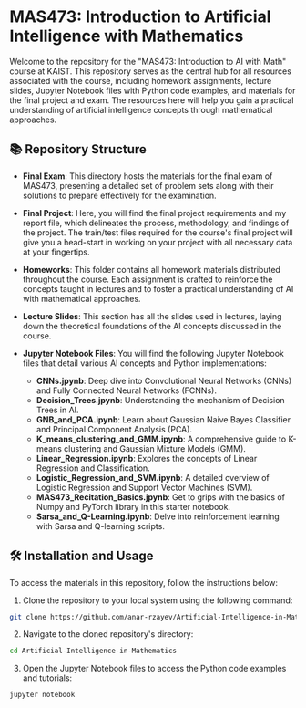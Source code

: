 # MAS473: Introduction to Artificial Intelligence with Mathematics

Welcome to the repository for the "MAS473: Introduction to AI with Math" course at KAIST. This repository serves as the central hub for all resources associated with the course, including homework assignments, lecture slides, Jupyter Notebook files with Python code examples, and materials for the final project and exam. The resources here will help you gain a practical understanding of artificial intelligence concepts through mathematical approaches.

## 📚 Repository Structure

- **Final Exam**: This directory hosts the materials for the final exam of MAS473, presenting a detailed set of problem sets along with their solutions to prepare effectively for the examination.

- **Final Project**: Here, you will find the final project requirements and my report file, which delineates the process, methodology, and findings of the project. The train/test files required for the course's final project will give you a head-start in working on your project with all necessary data at your fingertips.

- **Homeworks**: This folder contains all homework materials distributed throughout the course. Each assignment is crafted to reinforce the concepts taught in lectures and to foster a practical understanding of AI with mathematical approaches.

- **Lecture Slides**: This section has all the slides used in lectures, laying down the theoretical foundations of the AI concepts discussed in the course.

- **Jupyter Notebook Files**: You will find the following Jupyter Notebook files that detail various AI concepts and Python implementations:
    - **CNNs.jpynb**: Deep dive into Convolutional Neural Networks (CNNs) and Fully Connected Neural Networks (FCNNs).
    - **Decision_Trees.jpynb**: Understanding the mechanism of Decision Trees in AI.
    - **GNB_and_PCA.ipynb**: Learn about Gaussian Naive Bayes Classifier and Principal Component Analysis (PCA).
    - **K_means_clustering_and_GMM.ipynb**: A comprehensive guide to K-means clustering and Gaussian Mixture Models (GMM).
    - **Linear_Regression.ipynb**: Explores the concepts of Linear Regression and Classification.
    - **Logistic_Regression_and_SVM.ipynb**: A detailed overview of Logistic Regression and Support Vector Machines (SVM).
    - **MAS473_Recitation_Basics.jpynb**: Get to grips with the basics of Numpy and PyTorch library in this starter notebook.
    - **Sarsa_and_Q-Learning.ipynb**: Delve into reinforcement learning with Sarsa and Q-learning scripts.

## 🛠️ Installation and Usage

To access the materials in this repository, follow the instructions below:

1. Clone the repository to your local system using the following command:

```sh
git clone https://github.com/anar-rzayev/Artificial-Intelligence-in-Mathematics.git
```

2. Navigate to the cloned repository's directory:

```sh
cd Artificial-Intelligence-in-Mathematics
```

3. Open the Jupyter Notebook files to access the Python code examples and tutorials:

```sh
jupyter notebook
```
